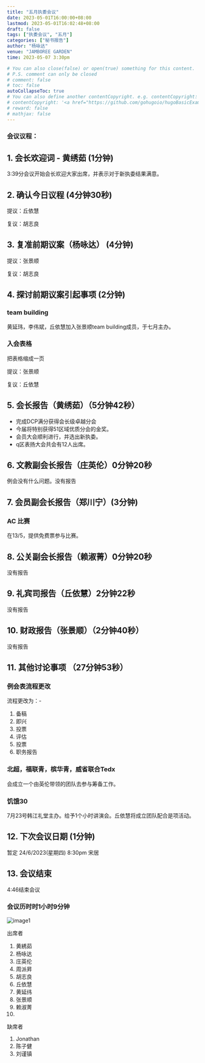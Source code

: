 ```yaml
---
title: "五月执委会议"
date: 2023-05-01T16:00:00+08:00
lastmod: 2023-05-01T16:02:48+08:00
draft: false
tags: ["执委会议", "五月"]
categories: ["秘书报告"]
author: "杨咏达"
venue: "JAMBOREE GARDEN"
time: 2023-05-07 3:30pm

# You can also close(false) or open(true) something for this content.
# P.S. comment can only be closed
# comment: false
# toc: false
autoCollapseToc: true
# You can also define another contentCopyright. e.g. contentCopyright: "This is another copyright."
# contentCopyright: '<a href="https://github.com/gohugoio/hugoBasicExample" rel="noopener" target="_blank">See origin</a>'
# reward: false
# mathjax: false
---
```

<!-- [The Coffee Bean & Tea Leaf The Promenade](https://g.co/kgs/KNgstg) -->
### 会议议程：
## 1. 会长欢迎词 - 黄绣茹 (1分钟)
3:39分会议开始会长欢迎大家出席，并表示对于新执委结果满意。


## 2. 确认今日议程 (4分钟30秒)



  提议：丘依慧

  复议：胡志良
 
      
## 3. 复准前期议案（杨咏达） (4分钟)
  

  提议：张景顺

  复议：胡志良 

## 4. 探讨前期议案引起事项 (2分钟)
  ### team building
  黄延玮，李伟斌，丘依慧加入张景顺team building成员，于七月主办。

  ### 入会表格
  把表格缩成一页

  提议：张景顺

  复议：丘依慧

## 5. 会长报告（黄绣茹）（5分钟42秒）
- 完成DCP满分获得会长级卓越分会
- 今届将特别获得51区域优质分会的金奖。
- 会员大会顺利进行，并选出新执委。
- q区表扬大会共会有12人出席。



## 6. 文教副会长报告（庄英伦）0分钟20秒
例会没有什么问题。没有报告


## 7. 会员副会长报告（郑川宁）(3分钟)
### AC 比赛
  在13/5，提供免费票参与比赛。



## 8. 公关副会长报告（赖淑菁）0分钟20秒
没有报告


## 9. 礼宾司报告（丘依慧）2分钟22秒
没有报告


## 10. 财政报告（张景顺）（2分钟40秒）
没有报告


## 11. 其他讨论事项 （27分钟53秒）


  ### 例会表流程更改

  流程更改为：-
  1. 备稿
  2. 即兴
  3. 投票
  4. 评估
  5. 投票
  6. 职务报告

  ### 北超，福联青，槟华青，威省联合Tedx
  会成立一个由英伦带领的团队去参与筹备工作。

  ### 饥饿30
  7月23号韩江礼堂主办。给予1个小时讲演会。丘依慧将成立团队配合是项活动。

  



## 12. 下次会议日期 (1分钟)
  暂定 24/6/2023(星期四) 8:30pm 宋居



## 13. 会议结束
4:46结束会议

 
 
### 会议历时时1小时9分钟

![image1](/tmc/file/2023/5/1.jpg "image1")


出席者
1. 黄綉茹
2. 杨咏达
3. 庄英伦
4. 周派昇
5. 胡志良
6. 丘依慧
7. 黄延纬
8. 张景顺
9. 赖淑菁
10.  


缺席者
1. Jonathan 
2. 陈子健
3. 刘谨镇

